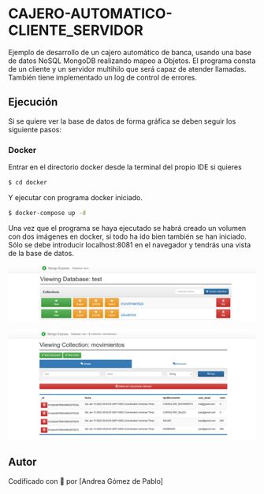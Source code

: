 # CAJERO-AUTOMATICO-CLIENTE_SERVIDOR

Ejemplo de desarrollo de un cajero automático de banca, usando una base de datos NoSQL MongoDB realizando mapeo a Objetos.
El programa consta de un cliente y un servidor multihilo que será capaz de atender llamadas.
También tiene implementado un log de control de errores.




## Ejecución
Si se quiere ver la base de datos de forma gráfica se deben seguir los siguiente pasos: 

### Docker
Entrar en el directorio docker desde la terminal del propio IDE si quieres
```sh
$ cd docker
```
Y ejecutar con programa docker iniciado.
```sh
$ docker-compose up -d
```
Una vez que el programa se haya ejecutado se habrá creado un volumen con dos imágenes en docker, si todo ha ido bien también se han iniciado.
Sólo se debe introducir localhost:8081 en el navegador y tendrás una vista de la base de datos.


![colecciones](./capturas/VistaBBDD-colecciones.PNG)

![movimientos](./capturas/VistaBBDD-movimientos.PNG)


## Autor

Codificado con :sparkling_heart: por [Andrea Gómez de Pablo]
